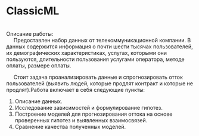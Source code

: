 # ClassicML
<br>
Описание работы:
<br>
&nbsp;&nbsp;&nbsp;&nbsp; Предоставлен набор данных от телекоммуникационной компании. В данных содержится информация о почти шести тысячах пользователей, их демографических характеристиках, услугах, которыми они пользуются, длительности пользования услугами оператора, методе оплаты, размере оплаты. 
<br>

&nbsp;&nbsp;&nbsp;&nbsp; Cтоит задача проанализировать данные и спрогнозировать отток пользователей (выявить людей, которые продлят контракт и которые не продлят).Работа включает в себя следующие пункты: 
1. Описание данных. 
2. Исследование зависимостей и формулирование гипотез. 
3. Построение моделей для прогнозирования оттока на основе проверенных гипотез и выявленных взаимосвязей. 
4. Сравнение качества полученных моделей. 
<br><br>
